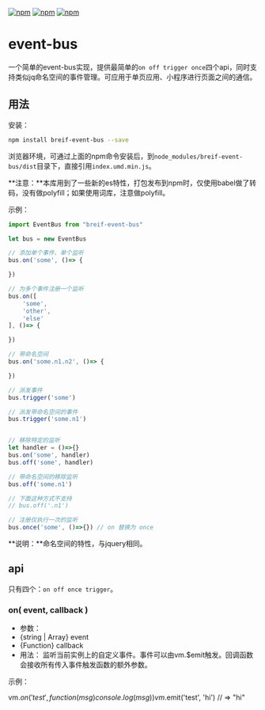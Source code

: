 [![npm](https://img.shields.io/npm/dm/breif-event-bus.svg)](https://www.npmjs.com/package/breif-event-bus)
[![npm](https://img.shields.io/npm/v/breif-event-bus.svg)](https://www.npmjs.com/package/breif-event-bus)
[![npm](https://img.shields.io/npm/l/breif-event-bus.svg)](https://www.npmjs.com/package/breif-event-bus)

# event-bus

一个简单的event-bus实现，提供最简单的`on off trigger once`四个api，同时支持类似jq命名空间的事件管理。可应用于单页应用、小程序进行页面之间的通信。

## 用法
安装：
```bash
npm install breif-event-bus --save
```
浏览器环境，可通过上面的npm命令安装后，到`node_modules/breif-event-bus/dist`目录下，直接引用`index.umd.min.js`。

**注意：**本库用到了一些新的es特性，打包发布到npm时，仅使用babel做了转码，没有做polyfill；如果使用词库，注意做polyfill。

示例：
```js
import EventBus from "breif-event-bus"

let bus = new EventBus 

// 添加单个事件、单个监听
bus.on('some', ()=> {

})

// 为多个事件注册一个监听
bus.on([
    'some',
    'other',
    'else'
], ()=> {

})

// 带命名空间
bus.on('some.n1.n2', ()=> {

})

// 派发事件
bus.trigger('some')

// 派发带命名空间的事件
bus.trigger('some.n1')


// 移除特定的监听
let handler = ()=>{}
bus.on('some', handler)
bus.off('some', handler)

// 带命名空间的移除监听
bus.off('some.n1')

// 下面这种方式不支持
// bus.off('.n1') 

// 注册仅执行一次的监听
bus.once('some', ()=>{}) // on 替换为 once

```
**说明：**命名空间的特性，与jquery相同。

## api
只有四个：`on off once trigger`。

### on( event, callback )
- 参数：
 - {string | Array<string>} event
 - {Function} callback
- 用法：
监听当前实例上的自定义事件。事件可以由vm.$emit触发。回调函数会接收所有传入事件触发函数的额外参数。

示例：

vm.$on('test', function (msg) {
  console.log(msg)
})
vm.$emit('test', 'hi')
// => "hi"